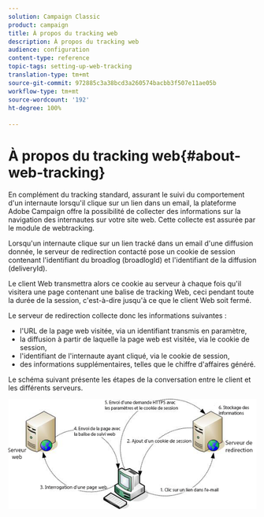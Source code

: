 ```yaml
---
solution: Campaign Classic
product: campaign
title: À propos du tracking web
description: À propos du tracking web
audience: configuration
content-type: reference
topic-tags: setting-up-web-tracking
translation-type: tm+mt
source-git-commit: 972885c3a38bcd3a260574bacbb3f507e11ae05b
workflow-type: tm+mt
source-wordcount: '192'
ht-degree: 100%

---
```



# À propos du tracking web{#about-web-tracking}

En complément du tracking standard, assurant le suivi du comportement d&#39;un internaute lorsqu&#39;il clique sur un lien dans un email, la plateforme Adobe Campaign offre la possibilité de collecter des informations sur la navigation des internautes sur votre site web. Cette collecte est assurée par le module de webtracking.

Lorsqu&#39;un internaute clique sur un lien tracké dans un email d&#39;une diffusion donnée, le serveur de redirection contacté pose un cookie de session contenant l&#39;identifiant du broadlog (broadlogId) et l&#39;identifiant de la diffusion (deliveryId).

Le client Web transmettra alors ce cookie au serveur à chaque fois qu&#39;il visitera une page contenant une balise de tracking Web, ceci pendant toute la durée de la session, c&#39;est-à-dire jusqu&#39;à ce que le client Web soit fermé.

Le serveur de redirection collecte donc les informations suivantes :

* l&#39;URL de la page web visitée, via un identifiant transmis en paramètre,
* la diffusion à partir de laquelle la page web est visitée, via le cookie de session,
* l&#39;identifiant de l&#39;internaute ayant cliqué, via le cookie de session,
* des informations supplémentaires, telles que le chiffre d&#39;affaires généré.

Le schéma suivant présente les étapes de la conversation entre le client et les différents serveurs.

![](assets/d_ncs_integration_webtracking_structure1.png)

